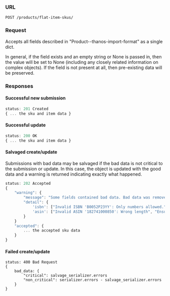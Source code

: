 ### URL

```
POST /products/flat-item-skus/
```

### Request

Accepts all fields described in "Product--thanos-import-format" as a single dict.

In general, if the field exists and an empty string or None is passed in, then
the value will be set to None (including any closely related information on
complex objects).  If the field is not present at all, then pre-existing data
will be preserved.

### Responses

#### Successful new submission

```js
status: 201 Created
{ ... the sku and item data }
```

#### Successful update

```js
status: 200 OK
{ ... the sku and item data }
```

#### Salvaged create/update

Submissions with bad data may be salvaged if the bad data is not critical to
the submission or update.  In this case, the object is updated with the good
data and a warning is returned indicating exactly what happened.

```js
status: 202 Accepted
{
    "warning": {
        "message": "Some fields contained bad data. Bad data was removed and remaining fields successfully submitted."
        "detail": {
            'isbn': ["Invalid ISBN 'B0052P23YY': Only numbers allowed."],
            'asin': ["Invalid ASIN '182741000850': Wrong length", "Ensure this field has no more than 10 characters."]
        }
    }
    "accepted": {
        ... the accepted sku data
    }
}
```

#### Failed create/update

```
status: 400 Bad Request
{
    bad_data: {
        "critical": salvage_serializer.errors
        "non_critical": serializer.errors - salvage_serializer.errors
    }
}
```
